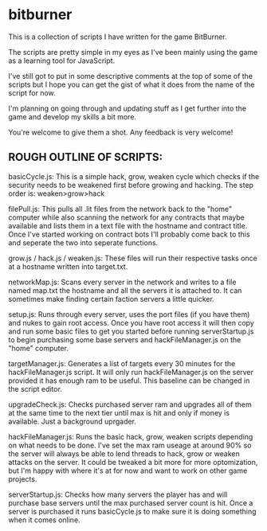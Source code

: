# bitburner
This is a collection of scripts I have written for the game BitBurner.

The scripts are pretty simple in my eyes as I've been mainly using the game as a learning tool for JavaScript.

I've still got to put in some descriptive comments at the top of some of the scripts but I hope you can get the gist of what it does from the name of the script for now.

I'm planning on going through and updating stuff as I get further into the game and develop my skills a bit more.

You're welcome to give them a shot. Any feedback is very welcome!

ROUGH OUTLINE OF SCRIPTS:
-------------------------
basicCycle.js:
This is a simple hack, grow, weaken cycle which checks if the security needs to be weakened first before growing and hacking. The step order is: weaken>grow>hack

filePull.js:
This pulls all .lit files from the network back to the "home" computer while also scanning the network for any contracts that maybe available and lists them in a text file with the hostname and contract title. Once I've started working on contract bots I'll probably come back to this and seperate the two into seperate functions.

grow.js / hack.js / weaken.js:
These files will run their respective tasks once at a hostname written into target.txt.

networkMap.js:
Scans every server in the network and writes to a file named map.txt the hostname and all the servers it is attached to. It can sometimes make finding certain faction servers a little quicker.

setup.js:
Runs through every server, uses the port files (if you have them) and nukes to gain root access. Once you have root access it will then copy and run some basic files to get you started before running serverStartup.js to begin purchasing some base servers and hackFileManager.js on the "home" computer.

targetManager.js:
Generates a list of targets every 30 minutes for the hackFileManager.js script. It will only run hackFileManager.js on the server provided it has enough ram to be useful. This baseline can be changed in the script editor.

upgradeCheck.js:
Checks purchased server ram and upgrades all of them at the same time to the next tier until max is hit and only if money is available. Just a background uprgader.

hackFileManager.js:
Runs the basic hack, grow, weaken scripts depending on what needs to be done. I've set the max ram useage at around 90% so the server will always be able to lend threads to hack, grow or weaken attacks on the server. It could be tweaked a bit more for more optomization, but I'm happy with where it's at for now and want to work on other game projects.

serverStartup.js:
Checks how many servers the player has and will purchase base servers until the max purchased server count is hit. Once a server is purchased it runs basicCycle.js to make sure it is doing something when it comes online.
